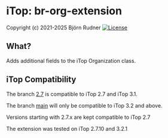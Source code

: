 # iTop: br-org-extension

Copyright (c) 2021-2025 Björn Rudner
[![License](https://img.shields.io/github/license/rudnerbjoern/iTop-br-org-extension)](https://github.com/rudnerbjoern/iTop-br-org-extension/blob/main/LICENSE)

## What?

Adds additional fields to the iTop Organization class.

## iTop Compatibility

The branch [2.7](https://github.com/rudnerbjoern/iTop-br-org-extension/tree/itop/2.7) is compatible to iTop 2.7 and iTop 3.1.

The branch [main](https://github.com/rudnerbjoern/iTop-br-org-extension/tree/main) will only be compatible to iTop 3.2 and above.

Versions starting with 2.7.x are kept compatible to iTop 2.7

The extension was tested on iTop 2.7.10 and 3.2.1
